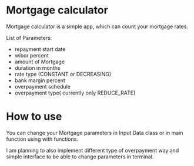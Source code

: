 # Mortgage calculator

Mortgage calculator is a simple app, which can count your mortgage rates.

List of Parameters:
- repayment start date
- wibor percent
- amount of Mortgage
- duration in months
- rate type (CONSTANT or DECREASING)
- bank margin percent
- overpayment schedule
- overpayment type( currently only REDUCE_RATE)



# How to use

You can change your Mortgage parameters in Input Data class or in main function using with functions. 

I am planning to also implement different type of overpayment way and simple interface to be able to change parameters in terminal.
